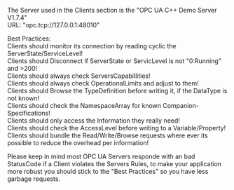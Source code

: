The Server used in the Clients section is the "OPC UA C++ Demo Server V1.7.4"  
URL: "opc.tcp://127.0.0.1:48010"  

Best Practices:  
Clients should monitor its connection by reading cyclic the ServerState/ServiceLevel!  
Clients should Disconnect if ServerState or ServicLevel is not "0:Running" and >200!  
Clients should always check ServersCapabillities!  
Clients should always check OperationalLimits and adjust to them!  
Clients should Browse the TypeDefinition before writing it, if the DataType is not known!  
Clients should check the NamespaceArray for known Companion-Specifications!  
Clients should only access the Information they really need!  
Clients should check the AccessLevel before writing to a Variable/Property!  
Clients should bundle the Read/Write/Browse requests where ever its possible to reduce the overhead per information!  
  
Please keep in mind most OPC UA Servers responde with an bad StatusCode if a Client violates the Servers Rules, to make your application more robust you should stick to the "Best Practices" so you have less garbage requests.  
  
